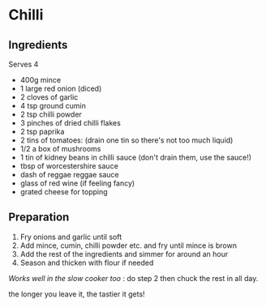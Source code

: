 Chilli
======




Ingredients
-----------

Serves 4

* 400g mince 
* 1 large red onion (diced)
* 2 cloves of garlic
* 4 tsp ground cumin
* 2 tsp chilli powder
* 3 pinches of dried chilli flakes
* 2 tsp paprika
* 2 tins of tomatoes: (drain one tin so there's not too much liquid)
* 1/2 a box of mushrooms
* 1 tin of kidney beans in chilli sauce (don't drain them, use the sauce!)
* tbsp of worcestershire sauce
* dash of reggae reggae sauce
* glass of red wine (if feeling fancy)
* grated cheese for topping


Preparation
-----------

1. Fry onions and garlic until soft
2. Add mince, cumin, chilli powder etc. and fry until mince is brown
3. Add the rest of the ingredients and simmer for around an hour
4. Season and thicken with flour if needed


_Works well in the slow cooker too_ : do step 2 then chuck the rest in all day.

the longer you leave it, the tastier it gets!
